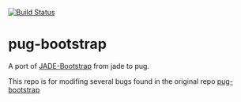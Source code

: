 [![Build Status](https://travis-ci.org/mike-goodwin/pug-bootstrap.svg?branch=master)](https://travis-ci.org/mike-goodwin/pug-bootstrap)

# pug-bootstrap

A port of [JADE-Bootstrap](http://rajasegar.github.io/JADE-Bootstrap/) from jade to pug.

This repo is for modifing several bugs found in the original repo [pug-bootstrap](https://github.com/mike-goodwin/pug-bootstrap)

